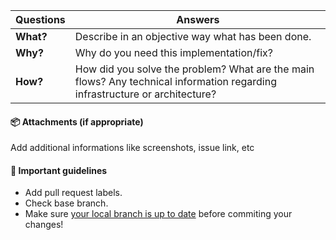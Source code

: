 | Questions     | Answers
| ------------- | -------------------------------------------------------
| **What?**         | Describe in an objective way what has been done.
| **Why?**          | Why do you need this implementation/fix?
| **How?**          | How did you solve the problem? What are the main flows? Any technical information regarding infrastructure or architecture?

<!-- Click the form's "Preview button" to make sure the table is functional in GitHub. Thank you! -->

#### :package: Attachments (if appropriate)
Add additional informations like screenshots, issue link, etc

#### :speech_balloon: Important guidelines

* Add pull request labels.
* Check base branch.
* Make sure [your local branch is up to date](https://help.github.com/articles/syncing-a-fork/) before commiting your changes!